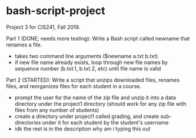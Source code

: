 # bash-script-project
Project 3 for CIS241, Fall 2019.

Part 1 (DONE; needs more testing):
Write a Bash script called newname that renames a file.
- takes two command line arguments ($newname a.txt b.txt)
- if new file name already exists, loop through new file names by sequence number (b.txt.1, b.txt.2, etc) until file name is valid 

Part 2 (STARTED):
Write a script that unzips downloaded files, renames files, and reorganizes files for each student in a course.
- prompt the user for the name of the zip file and unzip it into a data directory under the project1 directory (should work for any zip file with files from any number of students)
- create a directory under project1 called grading, and create sub-directories under it for each student by the student's username
- idk the rest is in the description why am i typing this out
